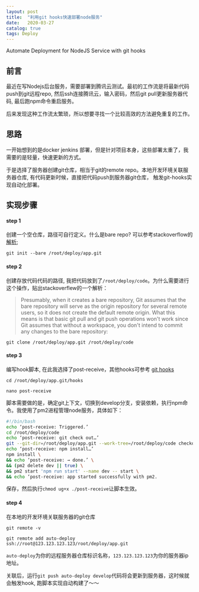 ```yaml
---
layout: post
title:  "利用git hooks快速部署node服务"
date:   2020-03-27
catalog: true
tags: Deploy
---
```


Automate Deployment for NodeJS Service with git hooks

## 前言

最近在写Nodejs后台服务，需要部署到腾讯云测试。最初的工作流是将最新代码push到git远程repo, 然后ssh连接腾讯云，输入密码，然后git pull更新服务器代码, 最后跑npm命令重启服务。

后来发现这种工作流太繁琐，所以想要寻找一个比较高效的方法避免重复的工作。

## 思路

一开始想到的是docker jenkins 部署，但是针对项目本身，这些部署太重了，我需要的是轻量，快速更新的方式。

于是选择了服务器创建git仓库，相当于git的remote repo。本地开发环境关联服务器仓库, 有代码更新时候，直接把代码push到服务器git仓库，
触发git-hooks实现自动化部署。

## 实现步骤

#### step 1

创建一个空仓库，路径可自行定义。什么是bare repo? 可以参考stackoverflow的[解析](https://stackoverflow.com/questions/5540883/whats-the-practical-difference-between-a-bare-and-non-bare-repository/28428742#28428742);

```
git init --bare /root/deploy/app.git
```

#### step 2

创建存放代码代码的路径, 我把代码放到了`/root/deploy/code`。为什么需要进行这个操作，贴出stackoverflew的一个解析：

> Presumably, when it creates a bare repository, Git assumes that the bare repository will serve as the origin repository for several remote users, so it does not create the default remote origin. What this means is that basic git pull and git push operations won't work since Git assumes that without a workspace, you don't intend to commit any changes to the bare repository:

```
git clone /root/deploy/app.git /root/deploy/code
```

#### step 3

编写hook脚本, 在此我选择了post-receive，其他hooks可参考 [git hooks]([https://www.digitalocean.com/community/tutorials/how-to-use-git-hooks-to-automate-development-and-deployment-tasks])


```
cd /root/deploy/app.git/hooks

nano post-receive

```

脚本需要做的是，确定git上下文，切换到develop分支，安装依赖，执行npm命令。我使用了pm2进程管理node服务，具体如下：

```bash
#!/bin/bash
echo ‘post-receive: Triggered.’
cd /root/deploy/code
echo ‘post-receive: git check out…’
git --git-dir=/root/deploy/app.git --work-tree=/root/deploy/code checkout develop -f
echo ‘post-receive: npm install…’
npm install \
&& echo ‘post-receive: → done.’ \
&& (pm2 delete dev || true) \
&& pm2 start 'npm run start' --name dev -- start \
&& echo ‘post-receive: app started successfully with pm2.
```

保存，然后执行`chmod ug+x ./post-receive`让脚本生效。


#### step 4

在本地的开发环境关联服务器的git仓库

```
git remote -v

git remote add auto-deploy ssh://root@123.123.123.123/root/deploy/app.git

```

`auto-deploy`为你的远程服务器仓库标识名称，`123.123.123.123`为你的服务器ip地址。

关联后，运行`git push auto-deploy develop`代码将会更新到服务器，这时候就会触发hook, 跑脚本实现自动构建了～～